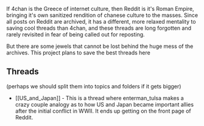 If 4chan is the Greece of internet culture, then Reddit is it's Roman Empire, bringing it's own sanitized rendition of chanese culture to the masses. Since all posts on Reddit are archived, it has a different, more relaxed mentality to saving cool threads than 4chan, and these threads are long forgotten and rarely revisited in fear of being called out for reposting.

But there are some jewels that cannot be lost behind the huge mess of the archives. This project plans to save the best threads here

## Threads

(perhaps we should split them into topics and folders if it gets bigger)

* [[US_and_Japan]] - This is a thread where enterman_tulsa makes a crazy couple analogy as to how US and Japan became important allies after the initial conflict in WWII. It ends up getting on the front page of Reddit.